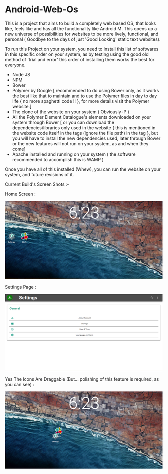 # Android-Web-Os
This is a project that aims to build a completely web based OS, that
looks like, feels like and has all the functionality like Android M.
This opens up a new universe of possibilities for websites to be more
lively, functional, and personal ( Goodbye to the days of just 'Good
Looking' static text websites).

To run this Project on your system, you need to install this list of
softwares in this specific order on your system, as by testing using the
good old method of 'trial and error' this order of installing them works
the best for everyone.

* Node JS
* NPM
* Bower
* Polymer by Google [ recommended to do using Bower only, as it works
the best like that to maintain and to use the Polymer files in day to
day life { no more spaghetti code !! }, for more details visit the
Polymer website.]
* The clone of the website on your system ( Obviously :P )
* All the Polymer Element Catalogue's elements downloaded on your
system through Bower [ or you can download the dependencies/libraries
only used in the website { this is mentioned in the website code itself
in the <link></link> tags (ignore the file path) in the <head></head>tag }, 
but you will have to install the new dependencies used, later
through Bower or the new features will not run on your system, as and when they come]
* Apache installed and running on your system ( the software
recommended to accomplish this is WAMP )

Once you have all of this installed (Whew), you can run the website on
your system, and future revisions of it.

Current Build's Screen Shots :-

 Home Screen :
 
![Oops there looks to be a problem, the homescreen's image was supposed to be here.](Capture.PNG?raw=true "Optional Title")


Settings Page :

![Oops there looks to be a problem, the settings page's image was supposed to be here.](Capture3.PNG?raw=true "Optional Title")


Yes The Icons Are Draggable (But... polishing of this feature is required, as you can see) :

![Oops there looks to be a problem, the dragged-icons-on-the-homepage's was supposed to be here.](Capture1.PNG?raw=true "Optional Title")
